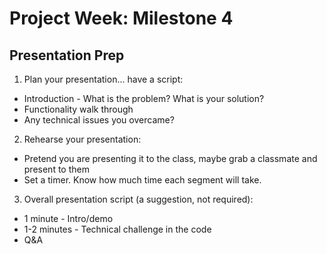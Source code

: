# Project Week: Milestone 4

## Presentation Prep

1. Plan your presentation... have a script:

- Introduction - What is the problem? What is your solution?
- Functionality walk through
- Any technical issues you overcame?

2. Rehearse your presentation:

- Pretend you are presenting it to the class, maybe grab a classmate and present to them
- Set a timer. Know how much time each segment will take.

3. Overall presentation script (a suggestion, not required):

- 1 minute - Intro/demo
- 1-2 minutes - Technical challenge in the code
- Q&A
